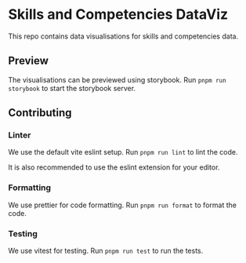 # Skills and Competencies DataViz

This repo contains data visualisations for skills and competencies data.

## Preview

The visualisations can be previewed using storybook.
Run `pnpm run storybook` to start the storybook server.

## Contributing

### Linter

We use the default vite eslint setup. Run `pnpm run lint` to lint the code.

It is also recommended to use the eslint extension for your editor.

### Formatting

We use prettier for code formatting. Run `pnpm run format` to format the code.

### Testing

<!-- TODO: Implement testing -->

We use vitest for testing. Run `pnpm run test` to run the tests.
